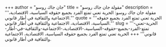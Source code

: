 +++
author = "جان جاك روسو"
title = "مقولة جان جاك روسو"
description = '''مقولة جان جاك روسو: الحرية تعني تمتع الفرد بجميع حقوقه السياسية، الاقتصادية، الاجتماعية والثقافية في أطار قانوني.'''
quote = '''الحرية تعني تمتع الفرد بجميع حقوقه السياسية، الاقتصادية، الاجتماعية والثقافية في أطار قانوني.'''
slug = '''الحرية-تعني-تمتع-الفرد-بجميع-حقوقه-السياسية،-الاقتصادية،-الاجتماعية-والثقافية-في-أطار-قانوني'''
+++
الحرية تعني تمتع الفرد بجميع حقوقه السياسية، الاقتصادية، الاجتماعية والثقافية في أطار قانوني.
